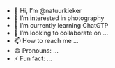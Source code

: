 - 👋 Hi, I’m @natuurkieker
- 👀 I’m interested in photography
- 🌱 I’m currently learning ChatGTP
- 💞️ I’m looking to collaborate on ...
- 📫 How to reach me ...
- 😄 Pronouns: ...
- ⚡ Fun fact: ...

<!---
natuurkieker/natuurkieker is a ✨ special ✨ repository because its `README.md` (this file) appears on your GitHub profile.
You can click the Preview link to take a look at your changes.
--->
